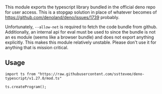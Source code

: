 This module exports the typescript library bundled in the official deno repo for
user access. This is a stopgap solution in place of whatever becomes of
https://github.com/denoland/deno/issues/1739 probably.

Unfortunately, `--allow-net` is required to fetch the code bundle from github.
Additionally, an internal api for eval must be used to since the bundle is not
an es module (seems like a browser bundle) and does not export anything
explicitly. This makes this module relatively unstable. Please don't use it for
anything that is mission critical.

## Usage

```
import ts from "https://raw.githubusercontent.com/ssttevee/deno-typescript/v1.27.0/mod.ts"

ts.createProgram();
```
